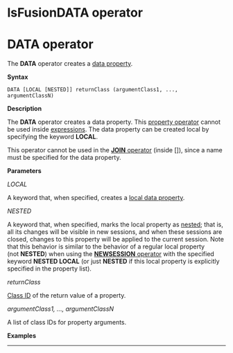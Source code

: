 # lsFusionDATA operator

# DATA operator

The **DATA** operator creates a [data property](lsFusionData_properties_DATA_.md).

**Syntax**

    DATA [LOCAL [NESTED]] returnClass (argumentClass1, ..., argumentClassN)

**Description**

The **DATA** operator creates a data property. This [property operator](lsFusionOperators.md) cannot be used inside [expressions](lsFusionExpression.md). The data property can be created local by specifying the keyword **LOCAL**. 

This operator cannot be used in the [**JOIN** operator](lsFusionJOIN_operator.md) (inside \[\]), since a name must be specified for the data property.

**Parameters**

*LOCAL*

A keyword that, when specified, creates a [local data property](688168.html#Dataproperties(DATA)-Сессионныепервичныесвойства). 

*NESTED*

A keyword that, when specified, marks the local property as [nested](Session-management_30769221.html#Sessionmanagement-id-Управлениесессиями-nested); that is, all its changes will be visible in new sessions, and when these sessions are closed, changes to this property will be applied to the current session. Note that this behavior is similar to the behavior of a regular local property (not **NESTED**) when using the [**NEWSESSION** operator](lsFusionNEWSESSION_operator.md) with the specified keyword **NESTED LOCAL** (or just **NESTED** if this local property is explicitly specified in the property list).

*returnClass*

[Class ID](IDs_1573053.html#IDs-classid) of the return value of a property. 

*argumentClass1, ..., argumentClassN*

A list of class IDs for property arguments. 

**Examples**

****



  

